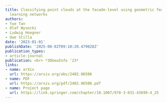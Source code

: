 ```yaml
---
title: Classifying point clouds at the facade-level using geometric features and deep
  learning networks
authors:
- Yue Tan
- Olaf Wysocki
- Ludwig Hoegner
- Uwe Stilla
date: '2023-01-01'
publishDate: '2025-08-02T09:10:20.479028Z'
publication_types:
- article-journal
publication: <br> *3DGeoInfo ‘23*
links:
- name: arXiv
  url: https://arxiv.org/abs/2402.06506
- name: PDF
  url: https://arxiv.org/pdf/2402.06506.pdf
- name: Project page
  url: https://link.springer.com/chapter/10.1007/978-3-031-43699-4_25
---
```


